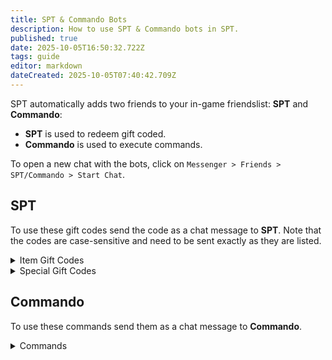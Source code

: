 ```yaml
---
title: SPT & Commando Bots
description: How to use SPT & Commando bots in SPT.
published: true
date: 2025-10-05T16:50:32.722Z
tags: guide
editor: markdown
dateCreated: 2025-10-05T07:40:42.709Z
---
```


SPT automatically adds two friends to your in-game friendslist: **SPT** and **Commando**:
- **SPT** is used to redeem gift coded.
- **Commando** is used to execute commands.

To open a new chat with the bots, click on `Messenger > Friends > SPT/Commando > Start Chat`.

## SPT

To use these gift codes send the code as a chat message to **SPT**.
Note that the codes are case-sensitive and need to be sent exactly as they are listed.

<details>
<summary>Item Gift Codes</summary>
Majority of these can only be used once on each profile.
  
| Code 									| Gifted items |
| - | - |
| NewYear2023 					| VSK-94 9x39 rifle, 4 x A-91 mags, 210 x 9x39mm SP-5 gs ammo, NeoSteel High Cut Helmet, RK-PT-25 Backpack, Balaclava, Milk, Vodka, Condensed Milk, Violet Ornament, Silver Ornament, Red Ornament |
| NewYear2021						| Mk 17 LB, 4 x Mk17 30-round mags, 120 x 7.62x51mm M80 ammo, Ammo box, 3 x RGN Hand grenade, 3 x M7290 Flash Bang grenade, Keycards holder case, Fake white beard |
| Christmas2022     		| Large Christmas gift, 2 x Small Christmas gifts, Ammo box, Buckwheat |
| 1CLICKDRESSUP     		| MDR 7.62x51 Killtube, Death Knight mask, Crye Precision CPC plate carrier (Goons Edition), Weapon case |
| BARMALEY          		| RSh-12 12.7x55 revolver, Chiappa Rhino 50DS .357 revolver, 120 x 12.7x55mm PS12B ammo, 120 x .357 Magnum HP ammo, Moonshine, 2 x Ammo boxes |
| S00NS00N          		| Medicine case, Keycards holder case, 5 x Labs access keycards, Propital stim, eTG-c stim, Zagustin stim, Morphine stim, SJ6 stim |
| TRAMBON           		| LBT-6094A Slick Plate Carrier, FORT Redut-M body armor, CQC Osprey MK4A plate carrier (Protection, MTP), Armor repair kit |
| PINEWOOD          		| Mk-18 Mjolnir, 20 x .338 Lapua Magnum AP ammo, Chekannaya 15 apartment key |
| HESOYAM           		| 250,000 Roubles |
| PraporGiftDay1    		| CSA chest rig, CMS surgical kit, Salewa first aid kit |
| PraporGiftDay2    		| WARTECH Berkut BB-102 Backpack, AI-2 medkit, Army bandage |
| MechanicGiftDay1  		| Construction measuring tape |
| KAPPA4U           		| Secure container Kappa |
| ENDOFWIPE         		| 1,000,000 Roubles |
| IAMADIRTYLITTLEGOBLIN | Dev Balaclava |
| CHOMP                 | Raven figurine |
| CWX                   | 2 x Toilet paper |
| VALENS                | Sprinfield Armory M1A 7.62x51 rifle block, Knight's Armament Company SR-25 7.62x51 marksman rifle block |
| TERKOIZ               | SMW car key |
| WAFFLE                | Milk, Oatflakes |
| NIGHTWING             | Milk, Oatflakes |
| BSGBIRTHDAY2023       | NPP KIASS Kora-Kulon body armor, DIY IDEA chest rig, MSA ACH TC-2001 MICH Series helmet, Walker's XCEL 500BT Digital headset, MP-43 12ga sawed-off double-barrel shotgun, SVT-40 7.62x54R rifle (Sniper), Moonshine |
| GROUNDZERO            | Injector case |
| IAMMIGHTY             | HighCom Trooper TFO body armor, HK G28 7.62x51 marksman rifle (Patrol), M4A1 5.56x45 assault rifle (SAI) |
| ARMORPLATES           | ANA Tactical M1 plate carrier, Crye Precision AVS plate carrier, ULACH IIIA helmet (Tan) |
| RICHANDEXPENSIVE      | 2 x Propital stims, 2 x Zagustin stims, 2 x Meldonin stims, 2 x Trimadol stims, 2 x eTG-c stims |
| LEFTHANDHEADEYES      | Phased array element (AESA), Intelligence folder, Metal fuel tank |
| TWITCHNEWYEARS2023    | VSK-94 9x39 rifle (Tactical), PPSh-41 7.62x25 submachine gun, AK-545 Short 5.45x39 carbine, Sprinfield Armory M1A 7.62x51 rifle (EBR), MP-133 12ga pump-action shotgun, MP-153 12ga semmi-automatic shotgun, 60 x 5.56x45mm M855 ammo, Poyas-A + Poyas-B gear rig, Hazard 4 Takedown sling backpack, Slender mask, AFAK first aid kit, 2 x Surv12 field surgical kits, MRE ration pack, Gunpowder "Kite", 2 x Gunpowder "Eagle", Analog thermometer, Power supply unit, 3 x CPU fans |
| LUNARNEWYEAR2024      | TDI KRISS Vector Gen.2 .45 ACP submachine gun, 3 x G30 MagEx 30-round mags, 90 x .45 ACP Lasermatch FMJ ammo, AFAK first aid kit, Vita juice, Hot Rod, TarCola, 4 x Buckwheat |
| ETSREWARD             | FN SCAR-L 5.56x45 assualt rifle (Contract Wars), 6 x Mk16 30-round mags, 300 x 5.56x45mm M855A1 ammo, Weapons case, Keycards holder case |
| KONTOROVICH           | AKS-74UN 5.45x39 assault rifle (Zenit), SIG P226R 9x19 pistol (Tactical), 100 x 9x19mm Luger CCI ammo |
| UNHEARD               | 250 Dollars |
| HIDEOUTCAT            | Mr Kerman's cat hologram |
| KILLA                 | Graphics Card, Injector case |
| BITCOIN               | 2 x ComTac IV, HighCom Trooper TFO body armor (MultiCam), Spear 6.8, M4A1 SAI |
| GROUNDZERO2           | BNTI Gzhel-K body armor, CQC Osprey MK4A plate carrier (Protection, MTP), 2 x HighCom Striker ULACH IIIA helmet (Desert Tan), Grenade case |
| OBDOLBOS              | 2 x Propital, 2 x Zagustin, 2 x Meldonin, 2 x Trimadol, 2 x eTG-c, 2 x Perfotoran, 2 x Golden Star, 2 x M.U.L.E |
| THICC                 | Kalashnikov PKM 7.62x54R machine gun, NFM THOR Integrated Carrier body armor, Physical bitcoin, Intelligence |
| STREAMERLOOT          | Streamer Item Case, Twitch Drops Summer 2024 case (Epic), Twitch Drops Summer 2024 case (Rare), Twitch Drops |
| 500CIGARETTES         | Strike Cigarettes |
| STASHQOL              | 2 x Ammunition case, Lucky Scav Junk box, T H I C C item case, Item case, Weapon case, Medicine case, Mr. Holodilnick thermal bag, Magazine case, 2 x Documents case, Key tool, Dogtag case, S I C C organizational pouch |
| SPLASH                | 3 x RSP-30 reactive signal cartridge (Blue) |
| NewYear2024           | MPS Auto Assault-12 Gen 1 12ga automatic shotgun TerraGroup Labs, 3 x AA-12 12ga 20-round drum magazine, 60 x 12/70 RIP, 2 x Bottle of Tarkovskaya vodka, 2 x Bottle of Dan Jackiel whiskey, MTEK FLUX Ballistic helmet (MultiCam Alpine), Spiritus Systems Bank Robber chest rig (MultiCam Alpine), LBT-1476A 3Day Pack (MultiCam Alpine) |
| TOKTOK1M              | 1,000,000 Roubles, Labrys access keycard (Only works in v4.0.0 and above) |
| CUPSERIES             | LBT-2670 Slim Field Med Pack (Black), M.U.L.E. stimulant injector, SJ1 TGLabs combat stimulant injector, Adrenaline injector, SJ9 TGLabs combat stimulant injector, Obdolbos 2 cocktail injector, 3 x Ibuprofen painkillers, AFAK tactical individual first aid kit, 3 x CALOK-B hemostatic applicator, Grizzly medical kit, Vaseline balm (Only works in v4.0.0 and above) |
| ARENABATTLE           | Geneburn concert advertisement, Chain with Prokill medallion, 5 x GP coin, Arena poster (Only works in v4.0.0 and above) |
| ROADMAP               | DevTac Ronin Respirator, Ars Arma CPC MOD.1 plate carrier (A-TACS FG), Eberlestock F5 Switchblade backpack (Dry Earth), 240 x 5.56x45mm M995, 3 x AR-15 5.56x45 Magpul PMAG 30 GEN M3 W STANAG 30-round magazine (FDE), Lone Star TX-15 DML 5.56x45 carbine (Only works in v4.0.0 and above) |
</details>

<details>
  <summary>Special Gift Codes</summary>

  These are special codes or chat commands which result in various changes to your game state or profile. **Use with caution!**

| Code            | Outcome |
| - | - |
| GIVEMESPACE     | Adds 2 rows of additional stash space. Can be used up to 15 times. Requires game client restart to take effect |
| HOHOHO          | Enable christmas event |
| VERYSPOOKY      | Enable halloween event with zombies |
| ITSONLYSNOWALAN | Enable snow for every raid after the following one |
| GIVEMESUNSHINE  | Force enable summer season |
| EDITPROFILE     | Debug gift to assist with profile testing |
| TOURNAMENTGIFT  | Large assortment of items and various profile changes such as player level, skillpoints, Trader levels, etc. |

</details>


## Commando

To use these commands send them as a chat message to **Commando**.
<details>
  <summary>Commands</summary>

| Command | Outcome | Example |
| - | - | - |
| `help` | Lists out all available commands in the Messenger and how to use them. | `help` |
| |||
| `spt profile` |||
| `spt profile level [desired level]` 					| Sets your profile level. | `spt profile level 20` |
| `spt profile skill [skill name] [quantity]` 	| Sets a skill level to the given number. | `spt profile skill metabolism 51` |
| `spt profile examine` 												| Examines every item. | `spt profile examine` |
| |||
| `spt trader` |||
| `spt trader [trader name] rep [quantity]` 		| Sets a trader's reputation to the given number. | `spt trader prapor rep 2` |
| `spt trader [trader name] spend [quantity]` 	| Sets a trader's money spent to a given number. | `spt trader therapist spend 1000000` |
| |||
| `spt give` |||
| `spt give [item ID] [quantity]` 					| Sends items by item ID. They can be found [here](https://tarkynator.com/). | `spt give 5449016a4bdc2d6f028b456f 2` |
| `spt give "[item name]" [quantity]` 					| Sends items by their name. If a name entered isn't an exact match, will give a number of search results, selectable by sending `spt give [search result number]` | `spt give "pack of sugar" 10` |
| `spt give [locale] "[item name]" [quantity]`	| Sends items by their name in a chosen language. |`spt give fr "figurine de chat" 3` |

</details>